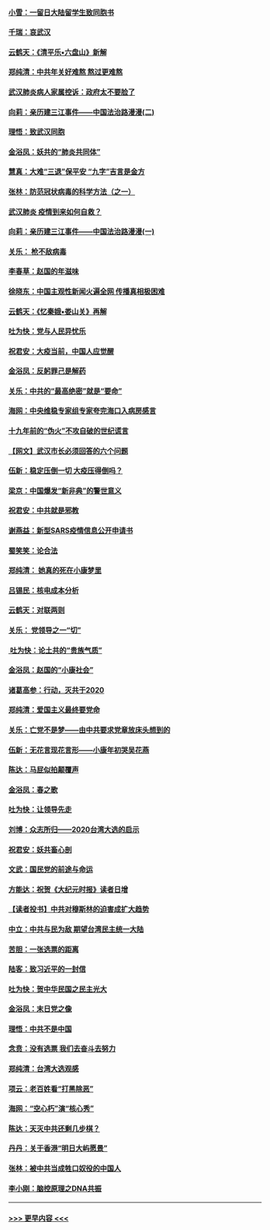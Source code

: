 #### [小雪：一留日大陆留学生致同胞书](../pages/nsc993/n11834624.md?t=01312244) 
#### [千瑞：哀武汉](../pages/nsc993/n11833647.md?t=01312244) 
#### [云鹤天：《清平乐▪六盘山》新解](../pages/nsc993/n11833611.md?t=01312244) 
#### [郑纯清：中共年关好难熬 熬过更难熬](../pages/nsc993/n11833489.md?t=01312244) 
#### [武汉肺炎病人家属控诉：政府太不要脸了](../pages/nsc993/n11833205.md?t=01312244) 
#### [向莉：亲历建三江事件——中国法治路漫漫(二)](../pages/nsc993/n11829102.md?t=01312244) 
#### [理悟：致武汉同胞](../pages/nsc993/n11831522.md?t=01312244) 
#### [金浴凤：妖共的“肺炎共同体”](../pages/nsc993/n11829448.md?t=01312244) 
#### [慧真：大难“三退”保平安 “九字”吉言是金方](../pages/nsc993/n11829501.md?t=01312244) 
#### [张林：防范冠状病毒的科学方法（之一）](../pages/nsc993/n11828618.md?t=01312244) 
#### [武汉肺炎 疫情到来如何自救？](../pages/nsc993/n11827632.md?t=01312244) 
#### [向莉：亲历建三江事件——中国法治路漫漫(一)](../pages/nsc993/n11827190.md?t=01312244) 
#### [关乐： 枪不敌病毒](../pages/nsc993/n11826746.md?t=01312244) 
#### [李春草：赵国的年滋味](../pages/nsc993/n11826321.md?t=01312244) 
#### [徐晓东：中国主观性新闻火遍全网 传播真相极困难](../pages/nsc993/n11826508.md?t=01312244) 
#### [云鹤天：《忆秦娥▪娄山关》再解](../pages/nsc993/n11824682.md?t=01312244) 
#### [吐为快：党与人民异忧乐](../pages/nsc993/n11824660.md?t=01312244) 
#### [祝君安：大疫当前，中国人应觉醒](../pages/nsc993/n11821946.md?t=01312244) 
#### [金浴凤：反躬罪己是解药](../pages/nsc993/n11820280.md?t=01312244) 
#### [关乐：中共的“最高绝密”就是“要命”](../pages/nsc993/n11816946.md?t=01312244) 
#### [海网：中央维稳专家组专家夸完海口入病房感言](../pages/nsc993/n11815138.md?t=01312244) 
#### [十九年前的“伪火”不攻自破的世纪谎言](../pages/nsc993/n11813238.md?t=01312244) 
#### [【网文】武汉市长必须回答的六个问题](../pages/nsc993/n11813848.md?t=01312244) 
#### [伍新：稳定压倒一切 大疫压得倒吗？](../pages/nsc993/n11812634.md?t=01312244) 
#### [梁京：中国爆发“新非典”的警世意义](../pages/nsc993/n11812554.md?t=01312244) 
#### [祝君安：中共就是邪教](../pages/nsc993/n11812431.md?t=01312244) 
#### [谢燕益：新型SARS疫情信息公开申请书](../pages/nsc993/n11808840.md?t=01312244) 
#### [蜀笑笑：论合法](../pages/nsc993/n11808064.md?t=01312244) 
#### [郑纯清： 她真的死在小康梦里](../pages/nsc993/n11806623.md?t=01312244) 
#### [吕锡民：核电成本分析](../pages/nsc993/n11806284.md?t=01312244) 
#### [云鹤天：对联两则](../pages/nsc993/n11805957.md?t=01312244) 
#### [关乐： 党领导之一“切”](../pages/nsc993/n11804505.md?t=01312244) 
#### [ 吐为快：论土共的“贵族气质”](../pages/nsc993/n11804490.md?t=01312244) 
#### [金浴凤：赵国的“小康社会”](../pages/nsc993/n11804452.md?t=01312244) 
#### [诸葛高参：行动，灭共于2020](../pages/nsc993/n11804120.md?t=01312244) 
#### [郑纯清：爱国主义最终要党命](../pages/nsc993/n11802197.md?t=01312244) 
#### [关乐：亡党不是梦——由中共要求党章放床头想到的](../pages/nsc993/n11802156.md?t=01312244) 
#### [伍新：无花言现花言形——小康年初哭吴花燕](../pages/nsc993/n11800044.md?t=01312244) 
#### [陈达：马屁似拍颠覆声](../pages/nsc993/n11800010.md?t=01312244) 
#### [金浴凤：春之歌](../pages/nsc993/n11797687.md?t=01312244) 
#### [吐为快：让领导先走](../pages/nsc993/n11797512.md?t=01312244) 
#### [刘博：众志所归——2020台湾大选的启示](../pages/nsc993/n11796878.md?t=01312244) 
#### [祝君安：妖共畜心剖](../pages/nsc993/n11794273.md?t=01312244) 
#### [文武：国民党的前途与命运](../pages/nsc993/n11794198.md?t=01312244) 
#### [方能达：祝贺《大纪元时报》读者日增](../pages/nsc993/n11793807.md?t=01312244) 
#### [【读者投书】中共对穆斯林的迫害成扩大趋势](../pages/nsc993/n11791371.md?t=01312244) 
#### [中立：中共与民为敌 期望台湾民主统一大陆](../pages/nsc993/n11790392.md?t=01312244) 
#### [苦胆：一张选票的距离](../pages/nsc993/n11788914.md?t=01312244) 
#### [陆客：致习近平的一封信](../pages/nsc993/n11788867.md?t=01312244) 
#### [吐为快：贺中华民国之民主光大](../pages/nsc993/n11788618.md?t=01312244) 
#### [金浴凤：末日党之像](../pages/nsc993/n11787475.md?t=01312244) 
#### [理悟：中共不是中国](../pages/nsc993/n11787463.md?t=01312244) 
#### [念贲：没有选票  我们去奋斗去努力](../pages/nsc993/n11787398.md?t=01312244) 
#### [郑纯清：台湾大选观感](../pages/nsc993/n11786210.md?t=01312244) 
#### [项云：老百姓看“打黑除恶”](../pages/nsc993/n11785398.md?t=01312244) 
#### [海网：“空心朽”演“核心秀”](../pages/nsc993/n11783874.md?t=01312244) 
#### [陈达：天灭中共还剩几步棋？](../pages/nsc993/n11783719.md?t=01312244) 
#### [丹丹：关于香港“明日大屿愿景”](../pages/nsc993/n11783273.md?t=01312244) 
#### [张林：被中共当成牲口奴役的中国人](../pages/nsc993/n11782397.md?t=01312244) 
#### [李小刚：脑控原理之DNA共振](../pages/nsc993/n11780962.md?t=01312244) 

----
#### [ >>> 更早内容 <<< ](../indexes/nsc993-earlier.md)

